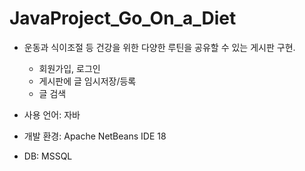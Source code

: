 # JavaProject_Go_On_a_Diet

- 운동과 식이조절 등 건강을 위한 다양한 루틴을 공유할 수 있는 게시판 구현.
  - 회원가입, 로그인
  - 게시판에 글 임시저장/등록
  - 글 검색

- 사용 언어: 자바
- 개발 환경: Apache NetBeans IDE 18
- DB: MSSQL
